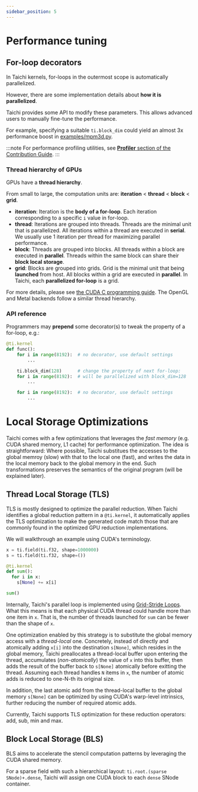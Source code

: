 ```yaml
---
sidebar_position: 5
---
```


# Performance tuning

## For-loop decorators

In Taichi kernels, for-loops in the outermost scope is automatically
parallelized.

However, there are some implementation details about **how it is
parallelized**.

Taichi provides some API to modify these parameters. This allows
advanced users to manually fine-tune the performance.

For example, specifying a suitable `ti.block_dim` could yield an almost
3x performance boost in
[examples/mpm3d.py](https://github.com/taichi-dev/taichi/blob/master/examples/mpm3d.py).

:::note
For performance profiling utilities, see [**Profiler** section of the Contribution Guide](../misc/profiler.md).
:::

### Thread hierarchy of GPUs

GPUs have a **thread hierarchy**.

From small to large, the computation units are: **iteration** \<
**thread** \< **block** \< **grid**.

- **iteration**: Iteration is the **body of a for-loop**. Each
  iteration corresponding to a specific `i` value in for-loop.
- **thread**: Iterations are grouped into threads. Threads are the
  minimal unit that is parallelized. All iterations within a thread
  are executed in **serial**. We usually use 1 iteration per thread
  for maximizing parallel performance.
- **block**: Threads are grouped into blocks. All threads within a
  block are executed in **parallel**. Threads within the same block
  can share their **block local storage**.
- **grid**: Blocks are grouped into grids. Grid is the minimal unit
  that being **launched** from host. All blocks within a grid are
  executed in **parallel**. In Taichi, each **parallelized for-loop**
  is a grid.

For more details, please see [the CUDA C programming
guide](https://docs.nvidia.com/cuda/cuda-c-programming-guide/index.html#thread-hierarchy).
The OpenGL and Metal backends follow a similar thread hierarchy.

### API reference

Programmers may **prepend** some decorator(s) to tweak the property of a
for-loop, e.g.:

```python
@ti.kernel
def func():
    for i in range(8192):  # no decorator, use default settings
        ...

    ti.block_dim(128)      # change the property of next for-loop:
    for i in range(8192):  # will be parallelized with block_dim=128
        ...

    for i in range(8192):  # no decorator, use default settings
        ...
```

# Local Storage Optimizations

Taichi comes with a few optimizations that leverages the *fast memory* (e.g. CUDA shared memory, L1 cache) for performance optimization.
The idea is straightforward: Where possible, Taichi substitues the accesses to the global memroy (slow) with that to the local one (fast), and writes the data in the local memory back to the global memory in the end. Such transformations preserves the semantics of the original program (will be explained later).

## Thread Local Storage (TLS)

TLS is mostly designed to optimize the parallel reduction. When Taichi identifies a global reduction pattern in a `@ti.kernel`, it automatically
applies the TLS optimization to make the generated code match those that are commonly found in the optimized GPU reduction implementations.

We will walkthrough an example using CUDA's terminology.

```python
x = ti.field(ti.f32, shape=1000000)
s = ti.field(ti.f32, shape=())

@ti.kernel
def sum():
  for i in x:
    s[None] += x[i]

sum()
```

Internally, Taichi's parallel loop is implemented using [Grid-Stride Loops](https://developer.nvidia.com/blog/cuda-pro-tip-write-flexible-kernels-grid-stride-loops/).
What this means is that each physical CUDA thread could handle more than one item in `x`. That is, the number of threads launched for `sum` can be fewer
than the shape of `x`.

One optimization enabled by this strategy is to substitute the global memory access with a
*thread-local* one. Concretely, instead of directly and atomically adding `x[i]` into the
destination `s[None]`, which resides in the global memory, Taichi preallocates a thread-local
buffer upon entering the thread, accumulates (*non-atomically*) the value of `x` into this buffer, then adds the
result of the buffer back to `s[None]` atomically before exitting the thread. Assuming each
thread handles `N` items in `x`, the number of atomic adds is reduced to one-N-th its original size.

In addition, the last atomic add from the thread-local buffer to the global memory `s[None]` can be optimized
by using CUDA's warp-level intrinsics, further reducing the number of required atomic adds.

Currently, Taichi supports TLS optimization for these reduction operators: add, sub, min and max.

## Block Local Storage (BLS)

BLS aims to accelerate the stencil computation patterns by leveraging the CUDA shared memory.

For a sparse field with such a hierarchical layout: `ti.root.(sparse SNode)+.dense`, Taichi will assign one CUDA block
to each `dense` SNode container.

